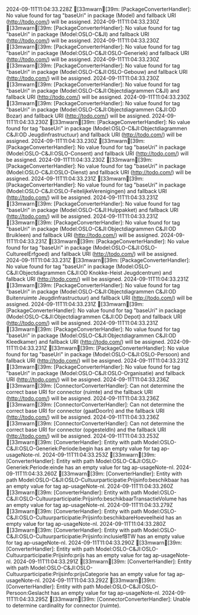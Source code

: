 2024-09-11T11:04:33.228Z [33mwarn[39m: [PackageConverterHandler]: No value found for tag "baseUri" in package (Model) and fallback URI (http://todo.com/) will be assigned.
2024-09-11T11:04:33.230Z [33mwarn[39m: [PackageConverterHandler]: No value found for tag "baseUri" in package (Model:OSLO-C&JI) and fallback URI (http://todo.com/) will be assigned.
2024-09-11T11:04:33.230Z [33mwarn[39m: [PackageConverterHandler]: No value found for tag "baseUri" in package (Model:OSLO-C&JI:OSLO-Generiek) and fallback URI (http://todo.com/) will be assigned.
2024-09-11T11:04:33.230Z [33mwarn[39m: [PackageConverterHandler]: No value found for tag "baseUri" in package (Model:OSLO-C&JI:OSLO-Gebouw) and fallback URI (http://todo.com/) will be assigned.
2024-09-11T11:04:33.230Z [33mwarn[39m: [PackageConverterHandler]: No value found for tag "baseUri" in package (Model:OSLO-C&JI:Objectdiagrammen C&JI) and fallback URI (http://todo.com/) will be assigned.
2024-09-11T11:04:33.230Z [33mwarn[39m: [PackageConverterHandler]: No value found for tag "baseUri" in package (Model:OSLO-C&JI:Objectdiagrammen C&JI:OD Bozar) and fallback URI (http://todo.com/) will be assigned.
2024-09-11T11:04:33.230Z [33mwarn[39m: [PackageConverterHandler]: No value found for tag "baseUri" in package (Model:OSLO-C&JI:Objectdiagrammen C&JI:OD Jeugdinfrastructuur) and fallback URI (http://todo.com/) will be assigned.
2024-09-11T11:04:33.230Z [33mwarn[39m: [PackageConverterHandler]: No value found for tag "baseUri" in package (Model:OSLO-C&JI:OSLO-Consent) and fallback URI (http://todo.com/) will be assigned.
2024-09-11T11:04:33.230Z [33mwarn[39m: [PackageConverterHandler]: No value found for tag "baseUri" in package (Model:OSLO-C&JI:OSLO-Dienst) and fallback URI (http://todo.com/) will be assigned.
2024-09-11T11:04:33.231Z [33mwarn[39m: [PackageConverterHandler]: No value found for tag "baseUri" in package (Model:OSLO-C&JI:OSLO-FeitelijkeVerenigingen) and fallback URI (http://todo.com/) will be assigned.
2024-09-11T11:04:33.231Z [33mwarn[39m: [PackageConverterHandler]: No value found for tag "baseUri" in package (Model:OSLO-C&JI:Hulppakket) and fallback URI (http://todo.com/) will be assigned.
2024-09-11T11:04:33.231Z [33mwarn[39m: [PackageConverterHandler]: No value found for tag "baseUri" in package (Model:OSLO-C&JI:Objectdiagrammen C&JI:OD Bruikleen) and fallback URI (http://todo.com/) will be assigned.
2024-09-11T11:04:33.231Z [33mwarn[39m: [PackageConverterHandler]: No value found for tag "baseUri" in package (Model:OSLO-C&JI:OSLO-CultureelErfgoed) and fallback URI (http://todo.com/) will be assigned.
2024-09-11T11:04:33.231Z [33mwarn[39m: [PackageConverterHandler]: No value found for tag "baseUri" in package (Model:OSLO-C&JI:Objectdiagrammen C&JI:OD Knokke-Heist Jeugdcentrum) and fallback URI (http://todo.com/) will be assigned.
2024-09-11T11:04:33.231Z [33mwarn[39m: [PackageConverterHandler]: No value found for tag "baseUri" in package (Model:OSLO-C&JI:Objectdiagrammen C&JI:OD Buitenruimte Jeugdinfrastructuur) and fallback URI (http://todo.com/) will be assigned.
2024-09-11T11:04:33.231Z [33mwarn[39m: [PackageConverterHandler]: No value found for tag "baseUri" in package (Model:OSLO-C&JI:Objectdiagrammen C&JI:OD Depot) and fallback URI (http://todo.com/) will be assigned.
2024-09-11T11:04:33.231Z [33mwarn[39m: [PackageConverterHandler]: No value found for tag "baseUri" in package (Model:OSLO-C&JI:Objectdiagrammen C&JI:OD Kleedkamer) and fallback URI (http://todo.com/) will be assigned.
2024-09-11T11:04:33.231Z [33mwarn[39m: [PackageConverterHandler]: No value found for tag "baseUri" in package (Model:OSLO-C&JI:OSLO-Persoon) and fallback URI (http://todo.com/) will be assigned.
2024-09-11T11:04:33.231Z [33mwarn[39m: [PackageConverterHandler]: No value found for tag "baseUri" in package (Model:OSLO-C&JI:OSLO-Organisatie) and fallback URI (http://todo.com/) will be assigned.
2024-09-11T11:04:33.236Z [33mwarn[39m: [ConnectorConverterHandler]: Can not determine the correct base URI for connector (ruimte) and the fallback URI (http://todo.com/) will be assigned.
2024-09-11T11:04:33.236Z [33mwarn[39m: [ConnectorConverterHandler]: Can not determine the correct base URI for connector (gaatDoorIn) and the fallback URI (http://todo.com/) will be assigned.
2024-09-11T11:04:33.236Z [33mwarn[39m: [ConnectorConverterHandler]: Can not determine the correct base URI for connector (opgesteldIn) and the fallback URI (http://todo.com/) will be assigned.
2024-09-11T11:04:33.253Z [33mwarn[39m: [ConverterHandler]: Entity with path Model:OSLO-C&JI:OSLO-Generiek:Periode:begin has an empty value for tag ap-usageNote-nl.
2024-09-11T11:04:33.253Z [33mwarn[39m: [ConverterHandler]: Entity with path Model:OSLO-C&JI:OSLO-Generiek:Periode:einde has an empty value for tag ap-usageNote-nl.
2024-09-11T11:04:33.260Z [33mwarn[39m: [ConverterHandler]: Entity with path Model:OSLO-C&JI:OSLO-Cultuurparticipatie:Prijsinfo:beschikbaar has an empty value for tag ap-usageNote-nl.
2024-09-11T11:04:33.260Z [33mwarn[39m: [ConverterHandler]: Entity with path Model:OSLO-C&JI:OSLO-Cultuurparticipatie:Prijsinfo:beschikbaarTransactieVolume has an empty value for tag ap-usageNote-nl.
2024-09-11T11:04:33.279Z [33mwarn[39m: [ConverterHandler]: Entity with path Model:OSLO-C&JI:OSLO-Cultuurparticipatie:Prijsinfo:beschikbareHoeveelheid has an empty value for tag ap-usageNote-nl.
2024-09-11T11:04:33.280Z [33mwarn[39m: [ConverterHandler]: Entity with path Model:OSLO-C&JI:OSLO-Cultuurparticipatie:Prijsinfo:inclusiefBTW has an empty value for tag ap-usageNote-nl.
2024-09-11T11:04:33.290Z [33mwarn[39m: [ConverterHandler]: Entity with path Model:OSLO-C&JI:OSLO-Cultuurparticipatie:Prijsinfo:prijs has an empty value for tag ap-usageNote-nl.
2024-09-11T11:04:33.291Z [33mwarn[39m: [ConverterHandler]: Entity with path Model:OSLO-C&JI:OSLO-Cultuurparticipatie:Prijsinfo:prijsCategorie has an empty value for tag ap-usageNote-nl.
2024-09-11T11:04:33.292Z [33mwarn[39m: [ConverterHandler]: Entity with path Model:OSLO-C&JI:OSLO-Persoon:Geslacht has an empty value for tag ap-usageNote-nl.
2024-09-11T11:04:33.295Z [33mwarn[39m: [ConnectorConverterHandler]: Unable to determine cardinality for connector (ruimte).
